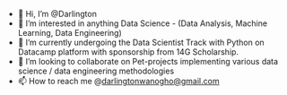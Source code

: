 - 👋 Hi, I’m @Darlington
- 👀 I’m interested in anything Data Science - (Data Analysis, Machine Learning, Data Engineering)
- 🌱 I’m currently undergoing the Data Scientist Track with Python on Datacamp platform with sponsorship from 14G Scholarship.
- 💞️ I’m looking to collaborate on Pet-projects implementing various data science / data engineering methodologies
- 📫 How to reach me @darlingtonwanogho@gmail.com

<!---
Darlington-W13/Darlington-W13 is a ✨ special ✨ repository because its `README.md` (this file) appears on your GitHub profile.
You can click the Preview link to take a look at your changes.
--->
